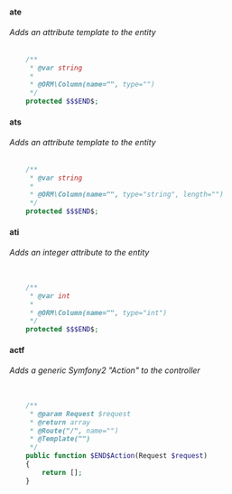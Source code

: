 #### ate
###### Adds an attribute template to the entity

```php
    /**
     * @var string
     *
     * @ORM\Column(name="", type="")
     */
    protected $$$END$;

```



#### ats
###### Adds an attribute template to the entity

```php
    /**
     * @var string
     *
     * @ORM\Column(name="", type="string", length="")
     */
    protected $$$END$;

```

#### ati
###### Adds an integer attribute to the entity

```php

    /**
     * @var int
     *
     * @ORM\Column(name="", type="int")
     */
    protected $$$END$;
```


#### actf
###### Adds a generic Symfony2 "Action" to the controller

```php

    /**
     * @param Request $request
     * @return array
     * @Route("/", name="")
     * @Template("")
     */
    public function $END$Action(Request $request)
    {
        return [];
    }
```
